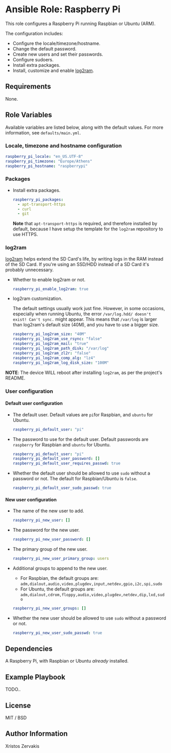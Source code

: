 # Ansible Role: Raspberry Pi

This role configures a Raspberry Pi running Raspbian or Ubuntu (ARM).

The configuration includes:

- Configure the locale/timezone/hostname.
- Change the default password.
- Create new users and set their passwords.
- Configure sudoers.
- Install extra packages.
- Install, customize and enable [log2ram](https://github.com/azlux/log2ram).

## Requirements

None.

## Role Variables

Available variables are listed below, along with the default values. For more information, see `defaults/main.yml`.

### Locale, timezone and hostname configuration

```yaml
raspberry_pi_locale: "en_US.UTF-8"
raspberry_pi_timezone: "Europe/Athens"
raspberry_pi_hostname: "raspberrypi"
```

### Packages

- Install extra packages.

  ```yaml
  raspberry_pi_packages:
    - apt-transport-https
    - curl
    - git
  ```

  **Note** that `apt-transport-https` is required, and therefore installed by default, because I have setup the template for the `log2ram` repository to use HTTPS.

### log2ram

[log2ram](https://github.com/azlux/log2ram) helps extend the SD Card's life, by writing logs in the RAM instead of the SD Card.
If you're using an SSD/HDD instead of a SD Card it's probably unnecessary.

- Whether to enable log2ram or not.

  ```yaml
  raspberry_pi_enable_log2ram: true
  ```

- log2ram customization.

  The default settings usually work just fine. However, in some occasions, especially when running Ubuntu, the error `/var/log.hdd/ doesn't exist! Can't sync.` might appear. This means that `/var/log` is larger than log2ram's default size (40M), and you have to use a bigger size.

  ```yaml
  raspberry_pi_log2ram_size: "40M"
  raspberry_pi_log2ram_use_rsync: "false"
  raspberry_pi_log2ram_mail: "true"
  raspberry_pi_log2ram_path_disk: "/var/log"
  raspberry_pi_log2ram_zl2r: "false"
  raspberry_pi_log2ram_comp_alg: "lz4"
  raspberry_pi_log2ram_log_disk_size: "100M"
  ```

**NOTE**: The device WILL reboot after installing `log2ram`, as per the project's README.

### User configuration

#### Default user configuration

- The default user. Default values are `pi`for Raspbian, and `ubuntu` for Ubuntu.

  ```yaml
  raspberry_pi_default_user: "pi"
  ```

- The password to use for the default user. Default passwords are `raspberry` for Raspbian and `ubuntu` for Ubuntu.

  ```yaml
  raspberry_pi_default_user: "pi"
  raspberry_pi_default_user_password: []
  raspberry_pi_default_user_requires_passwd: true
  ```

- Whether the default user should be allowed to use `sudo` without a password or not. The default for Raspbian/Ubuntu is `false`.

  ```yaml
  raspberry_pi_default_user_sudo_passwd: true
  ```

#### New user configuration

- The name of the new user to add.

  ```yaml
  raspberry_pi_new_user: []
  ```

- The password for the new user.

  ```yaml
  raspberry_pi_new_user_password: []
  ```

- The primary group of the new user.

  ```yaml
  raspberry_pi_new_user_primary_group: users
  ```

- Additional groups to append to the new user.

  - For Raspbian, the default groups are: `adm,dialout,audio,video,plugdev,input,netdev,gpio,i2c,spi,sudo`
  - For Ubuntu, the default groups are:
    `adm,dialout,cdrom,floppy,audio,video,plugdev,netdev,dip,lxd,sudo`

  ```yaml
  raspberry_pi_new_user_groups: []
  ```

- Whether the new user should be allowed to use `sudo` without a password or not.

  ```yaml
  raspberry_pi_new_user_sudo_passwd: true
  ```

## Dependencies

A Raspberry Pi, with Raspbian or Ubuntu _already_ installed.

## Example Playbook

TODO..

## License

MIT / BSD

## Author Information

Xristos Zervakis
